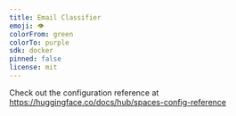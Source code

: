 ```yaml
---
title: Email Classifier
emoji: 👁
colorFrom: green
colorTo: purple
sdk: docker
pinned: false
license: mit
---
```


Check out the configuration reference at https://huggingface.co/docs/hub/spaces-config-reference
